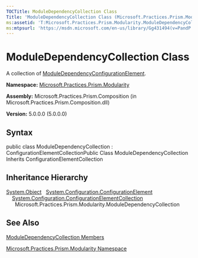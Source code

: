```yaml
---
TOCTitle: ModuleDependencyCollection Class
Title: 'ModuleDependencyCollection Class (Microsoft.Practices.Prism.Modularity)'
ms:assetid: 'T:Microsoft.Practices.Prism.Modularity.ModuleDependencyCollection'
ms:mtpsurl: 'https://msdn.microsoft.com/en-us/library/Gg431494(v=PandP.50)'
---
```



# ModuleDependencyCollection Class

A collection of [ModuleDependencyConfigurationElement](https://msdn.microsoft.com/library/microsoft.practices.prism.modularity.moduledependencyconfigurationelement).

**Namespace:** [Microsoft.Practices.Prism.Modularity](https://msdn.microsoft.com/library/microsoft.practices.prism.modularity)
**Assembly:** Microsoft.Practices.Prism.Composition (in Microsoft.Practices.Prism.Composition.dll)

**Version:** 5.0.0.0 (5.0.0.0)

## Syntax

public class ModuleDependencyCollection : ConfigurationElementCollectionPublic Class ModuleDependencyCollection Inherits ConfigurationElementCollection

## Inheritance Hierarchy

<span id="familyToggle"></span>[System.Object](http://msdn.microsoft.com/en-us/library/e5kfa45b)
  [System.Configuration.ConfigurationElement](http://msdn.microsoft.com/en-us/library/kyx77cz3)
    [System.Configuration.ConfigurationElementCollection](http://msdn.microsoft.com/en-us/library/a35we8et)
      Microsoft.Practices.Prism.Modularity.ModuleDependencyCollection

## See Also

[ModuleDependencyCollection Members](https://msdn.microsoft.com/allmembers.t:microsoft.practices.prism.modularity.moduledependencycollection)

[Microsoft.Practices.Prism.Modularity Namespace](https://msdn.microsoft.com/library/microsoft.practices.prism.modularity)
